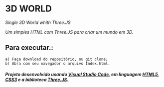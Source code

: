 # 3D WORLD
*Single 3D World whith Three.JS*

*Um simples HTML com Three.JS para criar um mundo em 3D.*

## Para executar.:

    a) Faça download do repositório, ou git clone;
    b) Abra com seu navegador o arquivo Index.html.

##### Projeto desenvolvido usando [Visual Studio Code](https://code.visualstudio.com), em linguagem [HTML5](https://developer.mozilla.org/en-US/docs/Web/Guide/HTML/HTML5), [CSS3](https://developer.mozilla.org/en-US/docs/Web/CSS) e a biblioteca [Three.JS](https://threejs.org/).
